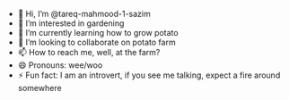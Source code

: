- 👋 Hi, I’m @tareq-mahmood-1-sazim
- 👀 I’m interested in gardening
- 🌱 I’m currently learning how to grow potato
- 💞️ I’m looking to collaborate on potato farm
- 📫 How to reach me, well, at the farm?
- 😄 Pronouns: wee/woo
- ⚡ Fun fact: I am an introvert, if you see me talking, expect a fire around somewhere

<!---
tareq-mahmood-1-sazim/tareq-mahmood-1-sazim is a ✨ special ✨ repository because its `README.md` (this file) appears on your GitHub profile.
You can click the Preview link to take a look at your changes.
--->
